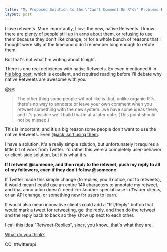 ```yaml
---
title: "My Proposed Solution to the \"Can't Comment On RTs\" Problem: Retweet-Replies"
layout: post
---
```


I love retweets. More importantly, I love the new, native Retweets. I
know there are plenty of people still up in arms about them, or
refusing to use them because they don't like change, or for a whole
bunch of reasons that I thought were silly at the time and didn't
remember long enough to refute them.

But that's not what I'm writing about tonight.

There is one real deficiency with native Retweets. Ev even mentioned it
in [his blog post](http://evhead.com/2009/11/why-retweet-works-way-it-does.html),
which is excellent, and required reading before I'll debate why native
Retweets are awesome with you.

[@ev](http://evhead.com/2009/11/why-retweet-works-way-it-does.html):
> The other thing some people will not like is that, unlike organic
> RTs, there's no way to annotate or leave your own comment when you
> retweet something with the new system...we have some ideas there,
> and it's possible we'll build that in at a later date. (This point
> should not be missed.)

This is important, and it's a big reason some people don't want to use
the native Retweets. Even [@jack isn't using them](http://twitter.com/jack/statuses/6151286368).

I have a solution. It's a really simple solution, but unfortunately it
requires a little bit of work from Twitter. I'd rather this were a
completely user-behavior or client-side solution, but it is what it is.

**If I retweet @someone, and then reply to the retweet, push my reply to all
of my followers, even if they don't follow @someone.**

If Twitter made this simple change (to replies, you'll notice, not to
retweets), it would mean I could use an entire 140 characters to
annotate my retweet, and that annotation doesn't need Yet Another
special case in Twitter clients, or an API change, or something new
for users to learn.

It would also mean innovative clients could add a "RT/Reply" button that
would mark a tweet for retweeting, get the reply, and then do the retweet
and the reply back to back so they show up next to each other.

I call this idea "Retweet-Replies", since, you know...that's what they
are.

[What do you think?](http://twitter.com/?status=@ivey+I+think+retweet-replies+are...)

CC: #twitterapi

